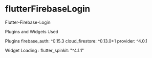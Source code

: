 # flutterFirebaseLogin
Flutter-Firebase-Login


Plugins and Widgets Used

Plugins
firebase_auth: ^0.15.3
cloud_firestore: ^0.13.0+1
provider: ^4.0.1

Widget
Loading : flutter_spinkit: "^4.1.1"
 
